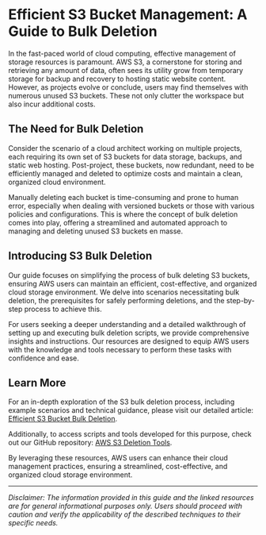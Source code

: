 # Efficient S3 Bucket Management: A Guide to Bulk Deletion

In the fast-paced world of cloud computing, effective management of storage resources is paramount. AWS S3, a cornerstone for storing and retrieving any amount of data, often sees its utility grow from temporary storage for backup and recovery to hosting static website content. However, as projects evolve or conclude, users may find themselves with numerous unused S3 buckets. These not only clutter the workspace but also incur additional costs.

## The Need for Bulk Deletion

Consider the scenario of a cloud architect working on multiple projects, each requiring its own set of S3 buckets for data storage, backups, and static web hosting. Post-project, these buckets, now redundant, need to be efficiently managed and deleted to optimize costs and maintain a clean, organized cloud environment.

Manually deleting each bucket is time-consuming and prone to human error, especially when dealing with versioned buckets or those with various policies and configurations. This is where the concept of bulk deletion comes into play, offering a streamlined and automated approach to managing and deleting unused S3 buckets en masse.

## Introducing S3 Bulk Deletion

Our guide focuses on simplifying the process of bulk deleting S3 buckets, ensuring AWS users can maintain an efficient, cost-effective, and organized cloud storage environment. We delve into scenarios necessitating bulk deletion, the prerequisites for safely performing deletions, and the step-by-step process to achieve this.

For users seeking a deeper understanding and a detailed walkthrough of setting up and executing bulk deletion scripts, we provide comprehensive insights and instructions. Our resources are designed to equip AWS users with the knowledge and tools necessary to perform these tasks with confidence and ease.

## Learn More

For an in-depth exploration of the S3 bulk deletion process, including example scenarios and technical guidance, please visit our detailed article: [Efficient S3 Bucket Bulk Deletion](https://medium.com/p/de6e1b8983c7).

Additionally, to access scripts and tools developed for this purpose, check out our GitHub repository: [AWS S3 Deletion Tools](https://github.com/manikcloud/aws-s3-deletion).

By leveraging these resources, AWS users can enhance their cloud management practices, ensuring a streamlined, cost-effective, and organized cloud storage environment.

---

*Disclaimer: The information provided in this guide and the linked resources are for general informational purposes only. Users should proceed with caution and verify the applicability of the described techniques to their specific needs.*
